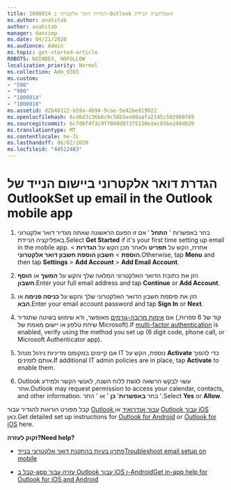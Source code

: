 ```yaml
---
title: 1800014 הגדרת דואר אלקטרוני ב-Outlook האפליקציה הניידת
ms.author: anahitab
author: anahitab
manager: dansimp
ms.date: 04/21/2020
ms.audience: Admin
ms.topic: get-started-article
ROBOTS: NOINDEX, NOFOLLOW
localization_priority: Normal
ms.collection: Adm_O365
ms.custom:
- "598"
- "900"
- "1800014"
- "1800018"
ms.assetid: d2b46122-b59a-4b94-9cae-5e42be819022
ms.openlocfilehash: 6cd6d3c36b8c9c50b5ea98aafa2145c502960f89
ms.sourcegitcommit: bc7d6f4f3c9f7060d073f5130e1ec856e248d020
ms.translationtype: MT
ms.contentlocale: he-IL
ms.lasthandoff: 06/02/2020
ms.locfileid: "44512483"
---
```

# <a name="set-up-email-in-the-outlook-mobile-app"></a><span data-ttu-id="02a14-102">הגדרת דואר אלקטרוני ביישום הנייד של Outlook</span><span class="sxs-lookup"><span data-stu-id="02a14-102">Set up email in the Outlook mobile app</span></span>

1. <span data-ttu-id="02a14-103">בחר באפשרות ' **התחל** ' אם זו הפעם הראשונה שאתה מגדיר דואר אלקטרוני באפליקציה הניידת.</span><span class="sxs-lookup"><span data-stu-id="02a14-103">Select **Get Started** if it's your first time setting up email in the mobile app.</span></span> <span data-ttu-id="02a14-104">אחרת, הקש על **תפריט** ולאחר מכן הקש על **הגדרות** \> **הוספת** \> **חשבון הוספת חשבון דואר אלקטרוני**.</span><span class="sxs-lookup"><span data-stu-id="02a14-104">Otherwise, tap **Menu** and then tap **Settings** \> **Add Account** \> **Add Email Account**.</span></span>

2. <span data-ttu-id="02a14-105">הזן את כתובת הדואר האלקטרוני המלאה שלך והקש על **המשך** או **הוסף חשבון**.</span><span class="sxs-lookup"><span data-stu-id="02a14-105">Enter your full email address and tap **Continue** or **Add Account**.</span></span>

3. <span data-ttu-id="02a14-106">הזן את סיסמת חשבון הדואר האלקטרוני שלך והקש על **כניסה פנימה** או **הבא**.</span><span class="sxs-lookup"><span data-stu-id="02a14-106">Enter your email account password and tap **Sign In** or **Next**.</span></span>

4. <span data-ttu-id="02a14-107">אם [אימות מרובה-גורמים](https://docs.microsoft.com/microsoft-365/admin/security-and-compliance/set-up-multi-factor-authentication) מאופשר, ודא שימוש בשיטה שתגדיר (קוד של 6 ספרות, שיחת טלפון או יישום מאמת של Microsoft).</span><span class="sxs-lookup"><span data-stu-id="02a14-107">If [multi-factor authentication](https://docs.microsoft.com/microsoft-365/admin/security-and-compliance/set-up-multi-factor-authentication) is enabled, verify using the method you set up (6 digit code, phone call, or Microsoft Authenticator app).</span></span>

5. <span data-ttu-id="02a14-108">אם קיימים במקומם מדיניות ניהול מנהל IT נוספת, הקש על **Activate** כדי להפוך אותם לזמינים.</span><span class="sxs-lookup"><span data-stu-id="02a14-108">If additional IT admin policies are in place, tap **Activate** to enable them.</span></span>

6. <span data-ttu-id="02a14-109">Outlook עשוי לבקש הרשאה לגשת ללוח השנה, לאנשי הקשר ולמידע אחר.</span><span class="sxs-lookup"><span data-stu-id="02a14-109">Outlook may request permission to access your calendar, contacts, and other information.</span></span> <span data-ttu-id="02a14-110">בחר **באפשרות**' **כן** ' או ' התר '.</span><span class="sxs-lookup"><span data-stu-id="02a14-110">Select **Yes** or **Allow**.</span></span>

<span data-ttu-id="02a14-111">קבל מפורט הוראות להגדיר עבור [Outlook עבור אנדרואיד](https://support.office.com/article/886db551-8dfa-4fd5-b835-f8e532091872.aspx) או [Outlook עבור iOS](https://support.office.com/article/b2de2161-cc1d-49ef-9ef9-81acd1c8e234.aspx) כאן.</span><span class="sxs-lookup"><span data-stu-id="02a14-111">Get detailed set up instructions for [Outlook for Android](https://support.office.com/article/886db551-8dfa-4fd5-b835-f8e532091872.aspx) or [Outlook for iOS](https://support.office.com/article/b2de2161-cc1d-49ef-9ef9-81acd1c8e234.aspx) here.</span></span>
  
 <span data-ttu-id="02a14-112">**זקוק לעזרה?**</span><span class="sxs-lookup"><span data-stu-id="02a14-112">**Need help?**</span></span>
  
- [<span data-ttu-id="02a14-113">פתרון בעיות בהתקנת דואר אלקטרוני בנייד</span><span class="sxs-lookup"><span data-stu-id="02a14-113">Troubleshoot email setup on mobile</span></span>](https://support.office.com/article/a264ef01-9c88-48fb-9285-7017e4f31f02.aspx)

- [<span data-ttu-id="02a14-114">קבל ב-app עזרה עבור Outlook עבור iOS ו-Android</span><span class="sxs-lookup"><span data-stu-id="02a14-114">Get in-app help for Outlook for iOS and Android</span></span>](https://support.office.com/article/218a22d1-9fa5-4889-b689-de1c63493243.aspx#ID0EAABAAA=Contact_Support)
